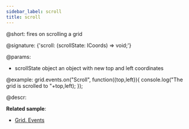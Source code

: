 ```yaml
---
sidebar_label: scroll
title: scroll
---          
```


@short: fires on scrolling a grid

@signature: {'scroll: (scrollState: ICoords) => void;'}

@params:
- scrollState	object		an object with new top and left coordinates


@example:
grid.events.on("Scroll", function({top,left}){
    console.log("The grid is scrolled to "+top,left);
});



@descr:

**Related sample**:
- [Grid. Events](https://snippet.dhtmlx.com/9zeyp4ds)

